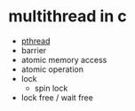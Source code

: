 # multithread in c

- [pthread](./pthread)
- barrier
- atomic memory access
- atomic operation
- lock
  - spin lock
- lock free / wait free